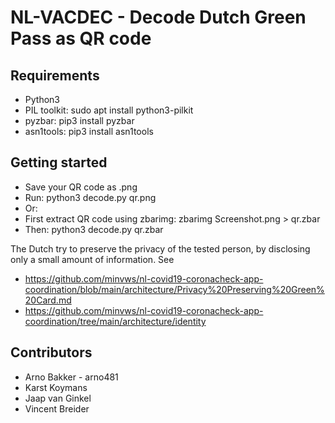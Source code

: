 NL-VACDEC - Decode Dutch Green Pass as QR code
==============================================

Requirements
------------
* Python3
* PIL toolkit: sudo apt install python3-pilkit
* pyzbar:  pip3 install pyzbar
* asn1tools: pip3 install asn1tools 

Getting started
---------------
- Save your QR code as .png
- Run: python3 decode.py qr.png
- Or:
- First extract QR code using zbarimg: zbarimg Screenshot.png > qr.zbar
- Then: python3 decode.py qr.zbar

The Dutch try to preserve the privacy of the tested person, 
by disclosing only a small amount of information. See

* https://github.com/minvws/nl-covid19-coronacheck-app-coordination/blob/main/architecture/Privacy%20Preserving%20Green%20Card.md
* https://github.com/minvws/nl-covid19-coronacheck-app-coordination/tree/main/architecture/identity

Contributors
------------
- Arno Bakker  - arno481
- Karst Koymans 
- Jaap van Ginkel
- Vincent Breider

